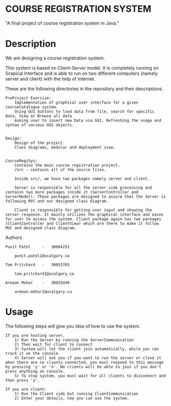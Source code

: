 # COURSE REGISTRATION SYSTEM
"A final project of course registration system in Java."

# Description
We are designing a course registration system. 

This system is based on Client-Server model. It is completely running on Grapical Interface and is able to run on two different computers (namely server and client) with the help of Internet.

These are the following directories in the repository and their descriptions.

	PreProject Exercise:
		Implementation of graphical user interface for a given courseCatalogue system.
		Using GUI buttons to load data from file, search for specific data, View or Browse all data
		Asking user to insert new Data via GUI, Refreshing the usage and syntax of various GUI objects.


	Design:
		Design of the project.
		Class diagrams, modular and deployment view.


	CourseRegiSys:
		Contains the main course registration project.
		/src - contains all of the source files.
		
		Inside src/, we have two packages namely server and client. 

		Server is responsible for all the server side processing and contains two more packages inside it (ServerController and ServerModel). These packages are designed to assure that the Server is following MVC and our designed class diagram.

		Client is responsible for getting user input and showing the server response. It mainly utilizes the graphical interface and eases for user to access the system. Client package again has two packages (ClientController and ClientView) which are there to make it follow MVC and designed class diagram.



Authors

	Punit Patel     -   30064251

		punit.patel1@ucalgary.ca

	Tom Pritchard   -   30053765
		
		tom.pritchard1@ucalgary.ca

	Armaan Mohar    -   30055449

		armaan.mohar1@ucalgary.ca


# Usage

The following steps will give you idea of how to use the system.

	If you are hosting server,
		1) Run the Server by running the ServerCommunication
		2) Then wait for client to connect
		3) System will let the client join automatically, while you can track it on the console
		4) Server will ask you if you want to run the server or close it when there are no clients connected, you must respond to this message by pressing 'y' or 'n'. No clients will be able to join if you don't press anything on console.
		5) To stop system, you must wait for all clients to disconnect and then press 'y'.

	If you are client:
		1) Run the Client side but running ClientCommunication
		2) Enter your details, now you can use the system.
